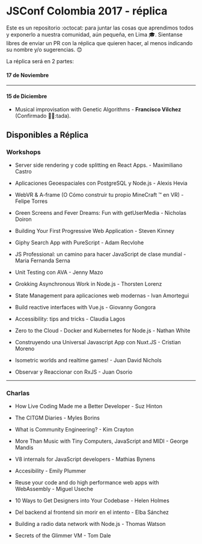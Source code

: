 # JSConf Colombia 2017 - réplica

Este es un repositorio :octocat: para juntar las cosas que aprendimos todos y exponerlo a nuestra comunidad, aún pequeña, en Lima :mortar_board:.
Sientanse libres de enviar un PR con la réplica que quieren hacer, al menos indicando su nombre y/o sugerencias. :blush:

La réplica será en 2 partes:

#### **17 de Noviembre**

---
#### **15 de Diciembre**
 - Musical improvisation with Genetic Algorithms - __Francisco Vilchez__
 (Confirmado :tada::musical_note::tada).


##  Disponibles a Réplica

### Workshops
- Server side rendering y code splitting en React Apps. - Maximiliano Castro


- Aplicaciones Geoespaciales con PostgreSQL y Node.js - Alexis Hevia


- WebVR & A-frame (O Cómo construir tu propio MineCraft ™ en VR) - Felipe Torres


- Green Screens and Fever Dreams: Fun with getUserMedia - Nicholas Doiron


- Building Your First Progressive Web Application - Steven Kinney



- Giphy Search App with PureScript - Adam Recvlohe


- JS Professional: un camino para hacer JavaScript de clase mundial - Maria Fernanda Serna


- Unit Testing con AVA - Jenny Mazo


- Grokking Asynchronous Work in Node.js - Thorsten Lorenz


- State Management para aplicaciones web modernas - Ivan Amortegui



- Build reactive interfaces with Vue.js - Giovanny Gongora


- Accessibility: tips and tricks - Claudia Lagos


- Zero to the Cloud - Docker and Kubernetes for Node.js - Nathan White



- Construyendo una Universal Javascript App con Nuxt.JS - Cristian Moreno


- Isometric worlds and realtime games! - Juan David Nichols


- Observar y Reaccionar con RxJS - Juan Osorio

---

### Charlas

- How Live Coding Made me a Better Developer - Suz Hinton



- The CITGM Diaries - Myles Borins



- What is Community Engineering? - Kim Crayton


- More Than Music with Tiny Computers, JavaScript and MIDI - George Mandis


- V8 internals for JavaScript developers - Mathias Bynens


- Accesibility - Emily Plummer


- Reuse your code and do high performance web apps with WebAssembly - Miguel Useche


- 10 Ways to Get Designers into Your Codebase - Helen Holmes


- Del backend al frontend sin morir en el intento - Elba Sánchez


- Building a radio data network with Node.js - Thomas Watson


- Secrets of the Glimmer VM - Tom Dale